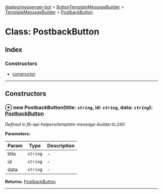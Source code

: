 [@aiteq/messenger-bot](../README.md) > [ButtonTemplateMessageBuilder](../classes/buttontemplatemessagebuilder.md) > [TemplateMessageBuilder](../modules/buttontemplatemessagebuilder.templatemessagebuilder.md) > [PostbackButton](../classes/buttontemplatemessagebuilder.templatemessagebuilder.postbackbutton.md)



# Class: PostbackButton

## Index

### Constructors

* [constructor](buttontemplatemessagebuilder.templatemessagebuilder.postbackbutton.md#constructor)



---
## Constructors
<a id="constructor"></a>


### ⊕ **new PostbackButton**(title: *`string`*, id: *`string`*, data: *`string`*): [PostbackButton](buttontemplatemessagebuilder.templatemessagebuilder.postbackbutton.md)



*Defined in fb-api-helpers/template-message-builder.ts:240*



**Parameters:**

| Param | Type | Description |
| ------ | ------ | ------ |
| title | `string`   |  - |
| id | `string`   |  - |
| data | `string`   |  - |





**Returns:** [PostbackButton](buttontemplatemessagebuilder.templatemessagebuilder.postbackbutton.md)

---



